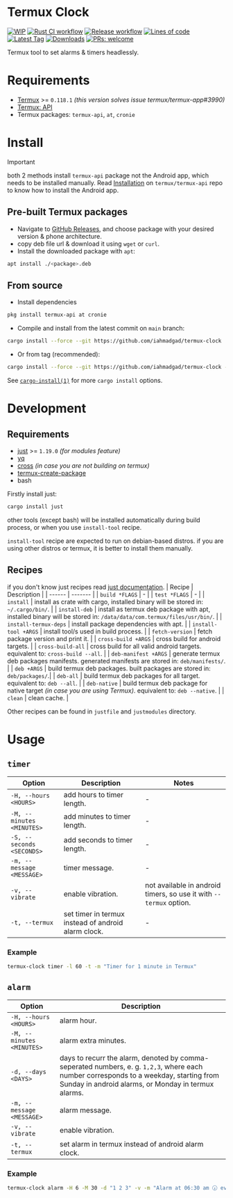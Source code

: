 # Termux Clock
[![WIP](https://img.shields.io/badge/%F0%9F%9B%A0-WIP-cyan)](#)
[![Rust CI workflow](https://img.shields.io/github/actions/workflow/status/iahmadgad/termux-clock/rust.yml?label=Rust%20CI&logo=rust)](https://github.com/iahmadgad/termux-clock/actions/workflows/rust.yml)
[![Release workflow](https://img.shields.io/github/actions/workflow/status/iahmadgad/termux-clock/release.yml?label=Release&logo=github)](https://github.com/iahmadgad/termux-clock/actions/workflows/release.yml)
[![Lines of code](https://tokei.rs/b1/github/iahmadgad/termux-clock?category=code&label=Lines%20of%20code&style=flat)](#)
[![Latest Tag](https://img.shields.io/github/v/tag/iahmadgad/termux-clock?label=Latest%20tag&sort=semver)](https://github.com/iahmadgad/termux-clock/tags)
[![Downloads](https://img.shields.io/github/downloads/iahmadgad/termux-clock/total?label=Downloads%20(GH))](https://github.com/iahmadgad/termux-clock/releases)
[![PRs: welcome](https://img.shields.io/badge/PRs-welcome-lemon)](https://github.com/iahmadgad/termux-clock/fork)

Termux tool to set alarms & timers headlessly.

# Requirements
- [Termux](https://github.com/termux/termux-app) >= `0.118.1` _(this version solves issue termux/termux-app#3990)_
- [Termux: API](https://github.com/termux/termux-api)
- Termux packages: `termux-api`, `at`, `cronie`

# Install
> [!IMPORTANT]
> both 2 methods install `termux-api` package not the Android app, which needs to be installed manually.
> Read [Installation](https://github.com/termux/termux-api?tab=readme-ov-file#installation) on `termux/termux-api` repo to know how to install the Android app.
## Pre-built Termux packages
- Navigate to [GitHub Releases](https://github.com/iahmadgad/termux-clock/releases), and choose package with your desired version & phone architecture.
- copy deb file url & download it using `wget` or `curl`.
- Install the downloaded package with `apt`:
```sh
apt install ./<package>.deb
```
## From source
- Install dependencies
```sh
pkg install termux-api at cronie
```
- Compile and install from the latest commit on `main` branch:
```sh
cargo install --force --git https://github.com/iahmadgad/termux-clock
```
- Or from tag (recommended):
```sh
cargo install --force --git https://github.com/iahmadgad/termux-clock --tag <tag>
```
See [`cargo-install(1)`](https://doc.rust-lang.org/cargo/commands/cargo-install.html) for more `cargo install` options.
# Development
## Requirements 
- [just](https://github.com/casey/just) >= `1.19.0` _(for modules feature)_
- [yq](https://github.com/mikefarah/yq)
- [cross](https://github.com/cross-rs/cross) _(in case you are not building on termux)_
- [termux-create-package](https://github.com/termux/termux-create-package)
- bash

Firstly install just:
```sh
cargo install just
```
other tools (except bash) will be installed automatically during build process, or when you use `install-tool` recipe.

`install-tool` recipe are expected to run on debian-based distros. if you are using other distros or termux, it is better to install them manually.
## Recipes
if you don't know just recipes read [just documentation](https://just.systems/man/en/).
| Recipe | Description |
| ------ | ------- |
| `build *FLAGS` | - |
| `test *FLAGS` | - |
| `install` | install as crate with cargo, installed binary will be stored in: `~/.cargo/bin/`. |
| `install-deb` | install as termux deb package with apt, installed binary will be stored in: `/data/data/com.termux/files/usr/bin/`. |
| `install-termux-deps` | install package dependencies with apt. |
| `install-tool +ARGS` | install tool/s used in build process. |
| `fetch-version` | fetch package version and print it. |
| `cross-build +ARGS` | cross build for android targets. |
| `cross-build-all` | cross build for all valid android targets. equivalent to: `cross-build --all`. |
| `deb-manifest +ARGS` | generate termux deb packages manifests. generated manifests are stored in: `deb/manifests/`. |
| `deb +ARGS` | build termux deb packages. built packages are stored in: `deb/packages/`.|
| `deb-all` | build termux deb packages for all target. equivalent to: `deb --all`. |
| `deb-native` | build termux deb package for native target _(in case you are using Termux)_. equivalent to: `deb --native`. |
| `clean` | clean cache. |

Other recipes can be found in `justfile` and `justmodules` directory.
# Usage
## `timer`
| Option | Description | Notes |
| ------ | ----------- | ----- |
| `-H, --hours <HOURS>` | add hours to timer length. | - |
| `-M, --minutes <MINUTES>` | add minutes to timer length. | - |
| `-S, --seconds <SECONDS>` | add seconds to timer length. | - |
| `-m, --message <MESSAGE>` | timer message. | - |
| `-v, --vibrate` | enable vibration. | not available in android timers, so use it with `--termux` option. |
| `-t, --termux` | set timer in termux instead of android alarm clock. | - |
### Example
```sh
termux-clock timer -l 60 -t -m "Timer for 1 minute in Termux"
```
## `alarm`
| Option | Description |
| ------ | ----------- |
| `-H, --hours <HOURS>` | alarm hour. |
| `-M, --minutes <MINUTES>` | alarm extra minutes. |
| `-d, --days <DAYS>` | days to recurr the alarm, denoted by comma-seperated numbers, e. g. `1,2,3`, where each number corresponds to a weekday, starting from Sunday in android alarms, or Monday in termux alarms. |
| `-m, --message <MESSAGE>` | alarm message. |
| `-v, --vibrate` | enable vibration. |
| `-t, --termux` | set alarm in termux instead of android alarm clock. |
### Example
```sh
termux-clock alarm -H 6 -M 30 -d "1 2 3" -v -m "Alarm at 06:30 am 🕡 every Sunday, Monday and Tuesday with vibration enabled 📳"
```
